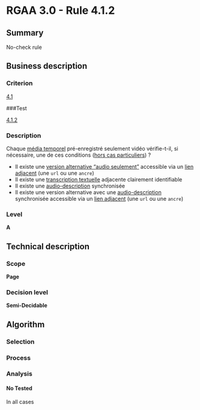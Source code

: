 # RGAA 3.0 -  Rule 4.1.2

## Summary

No-check rule

## Business description

### Criterion

[4.1](http://references.modernisation.gouv.fr/referentiel-technique-0#crit-4-1)

###Test

[4.1.2](http://disic.github.io/rgaa_referentiel_en/RGAA3.0_Criteria_English_version_v1.html#test-4-1-2)

### Description

Chaque <a href="http://references.modernisation.gouv.fr/referentiel-technique-0#mMediaTemp">m&eacute;dia temporel</a> pr&eacute;-enregistr&eacute; seulement vid&eacute;o v&eacute;rifie-t-il, si n&eacute;cessaire, une de ces conditions (<a href="http://references.modernisation.gouv.fr/referentiel-technique-0#cpCrit4-" title="Cas particuliers pour le crit&egrave;re 4.1">hors cas particuliers</a>) ? 
 
 *  Il existe une <a href="http://references.modernisation.gouv.fr/referentiel-technique-0#mVersionSon">version alternative <q>audio seulement</q></a> accessible via un <a href="http://references.modernisation.gouv.fr/referentiel-technique-0#mLienAdj">lien adjacent</a> (une `url` ou une `ancre`) 
 *  Il existe une <a href="http://references.modernisation.gouv.fr/referentiel-technique-0#mTranscriptTextuel">transcription textuelle</a> adjacente clairement identifiable 
 *  Il existe une <a href="http://references.modernisation.gouv.fr/referentiel-technique-0#mAudioDesc">audio-description</a> synchronis&eacute;e  
 *  Il existe une version alternative avec une <a href="http://references.modernisation.gouv.fr/referentiel-technique-0#mAudioDesc">audio-description</a> synchronis&eacute;e accessible via un <a href="http://references.modernisation.gouv.fr/referentiel-technique-0#mLienAdj">lien adjacent</a> (une `url` ou une `ancre`) 


### Level

**A**

## Technical description

### Scope

**Page**

### Decision level

**Semi-Decidable**

## Algorithm

### Selection

### Process

### Analysis

#### No Tested 

In all cases
